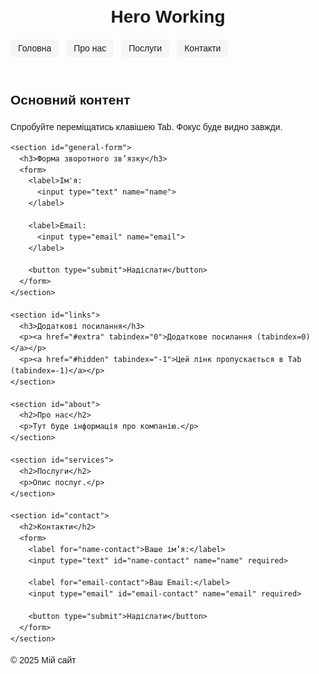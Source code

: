 <!DOCTYPE html>
<html lang="uk">
<head>
  <meta charset="UTF-8">
  <meta name="viewport" content="width=device-width, initial-scale=1.0">
  <title>Сторінка з меню навігації</title>
  <style>
    body {
      font-family: Arial, sans-serif;
      line-height: 1.5;
      padding: 20px;
    }

    header, nav, main, footer, section {
      margin-bottom: 20px;
      padding: 12px;
      border: 1px solid #ec1111ff;
      border-radius: 8px;
    }

    nav ul {
      list-style: none;
      padding: 0;
      display: flex;
      gap: 12px;
    }

    nav a {
      text-decoration: none;
      padding: 6px 12px;
      background: #f5f5f5;
      border-radius: 6px;
    }

    a:focus, button:focus, input:focus, [tabindex]:focus {
      outline: 3px solid #0077ff;
      outline-offset: 3px;
      background: #e0f0ff;
    }

    .skip-link {
      position: absolute;
      left: -999px;
      top: auto;
      width: 1px;
      height: 1px;
      overflow: hidden;
    }

    .skip-link:focus {
      left: 10px;
      top: 10px;
      width: auto;
      height: auto;
      padding: 8px 12px;
      background: #0077ff;
      color: #fff;
      border-radius: 6px;
      z-index: 1000;
    }

    form label {
      display: block;
      margin-top: 8px;
    }
  </style>
</head>
<body>
  <a href="#main" class="skip-link">Перейти до контенту</a>

  <header>
    <h1>Hero Working</h1>
    <nav aria-label="Головне меню">
      <ul>
        <li><a href="#main">Головна</a></li>
        <li><a href="#about">Про нас</a></li>
        <li><a href="#services">Послуги</a></li>
        <li><a href="#contact">Контакти</a></li>
      </ul>
    </nav>
  </header>

  <main id="main">
    <h2>Основний контент</h2>
    <p>Спробуйте переміщатись клавішею Tab. Фокус буде видно завжди.</p>

    <section id="general-form">
      <h3>Форма зворотного зв’язку</h3>
      <form>
        <label>Ім'я:
          <input type="text" name="name">
        </label>

        <label>Email:
          <input type="email" name="email">
        </label>

        <button type="submit">Надіслати</button>
      </form>
    </section>

    <section id="links">
      <h3>Додаткові посилання</h3>
      <p><a href="#extra" tabindex="0">Додаткове посилання (tabindex=0)</a></p>
      <p><a href="#hidden" tabindex="-1">Цей лінк пропускається в Tab (tabindex=-1)</a></p>
    </section>

    <section id="about">
      <h2>Про нас</h2>
      <p>Тут буде інформація про компанію.</p>
    </section>

    <section id="services">
      <h2>Послуги</h2>
      <p>Опис послуг.</p>
    </section>

    <section id="contact">
      <h2>Контакти</h2>
      <form>
        <label for="name-contact">Ваше ім’я:</label>
        <input type="text" id="name-contact" name="name" required>

        <label for="email-contact">Ваш Email:</label>
        <input type="email" id="email-contact" name="email" required>

        <button type="submit">Надіслати</button>
      </form>
    </section>
  </main>

  <footer>
    <p>&copy; 2025 Мій сайт</p>
  </footer>
</body>
</html>
